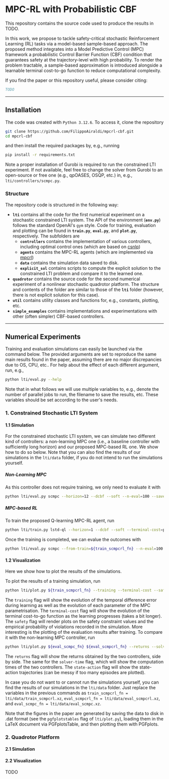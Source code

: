 # MPC-RL with Probabilistic CBF

This repository contains the source code used to produce the results in TODO.

In this work, we propose to tackle safety-critical stochastic Reinforcement Learning
(RL) tasks via a model-based sample-based approach. The proposed method integrates into
a Model Predictive Control (MPC) framework a probabilistic Control Barrier Function
(CBF) condition that guarantees safety at the trajectory-level with high probability. To
render the problem tractable, a sample-based approximation is introduced alongside a
learnable terminal cost-to-go function to reduce computational complexity.

If you find the paper or this repository useful, please consider citing:

```bibtex
TODO
```

---

## Installation

The code was created with `Python 3.12.6`. To access it, clone the repository

```bash
git clone https://github.com/FilippoAiraldi/mpcrl-cbf.git
cd mpcrl-cbf
```

and then install the required packages by, e.g., running

```bash
pip install -r requirements.txt
```

Note a proper installation of Gurobi is required to run the constrained LTI experiment.
If not available, feel free to change the solver from Gurobi to an open-source or free
one (e.g., qpOASES, OSQP, etc.) in, e.g., `lti/controllers/scmpc.py`.

### Structure

The repository code is structured in the following way:

- **`lti`** contains all the code for the first numerical experiment on a stochastic
constrained LTI system. The API of the environment (**`env.py`**) follows the standard
OpenAI's `gym` style. Code for training, evaluation and plotting can be found in
**`train.py`**, **`eval.py`**, and **`plot.py`**, respectively. The subfolders are
  - **`controllers`** contains the implementation of various controllers, including
  optimal control ones (which are based on
  [csnlp](https://github.com/FilippoAiraldi/casadi-nlp))
  - **`agents`** contains the MPC-RL agents (which are implemented via
  [mpcrl](https://github.com/FilippoAiraldi/mpc-reinforcement-learning))
  - **`data`** contains the simulation data saved to disk.
  - **`explicit_sol`** contains scripts to compute the explicit solution to the
  constrained LTI problem and compare it to the learned one.
- **`quadrotor`** contains the source code for the second numerical experiment of a
nonlinear stochastic quadrotor platform. The structure and contents of the folder are
similar to those of the **`lti`** folder (however, there is not explicit solution for
this case).
- **`util`** contains utility classes and functions for, e.g., constants, plotting, etc.
- **`simple_examples`** contains implementations and experimentations with other (often
simpler) CBF-based controllers.

---

## Numerical Experiments

Training and evaluation simulations can easily be launched via the command below. The
provided arguments are set to reproduce the same main results found in the paper,
assuming there are no major discrepancies due to OS, CPU, etc.. For help about the
effect of each different argument, run, e.g.,

```bash
python lti/eval.py --help
```

Note that in what follows we will use multiple variables to, e.g., denote the number of
parallel jobs to run, the filename to save the results, etc. These variables should be
set according to the user's needs.

### 1. Constrained Stochastic LTI System

#### 1.1 Simulation

For the constrained stochastic LTI system, we can simulate two different kind of
controllers: a non-learning MPC one (i.e., a baseline controller with sufficiently long
horizon) and our proposed MPC-based RL one. We show how to do so below. Note that you
can also find the results of our simulations in the `lti/data` folder, if you do not
intend to run the simulations yourself.

##### Non-Learning MPC

As this controller does not require training, we only need to evaluate it with

```bash
python lti/eval.py scmpc --horizon=12 --dcbf --soft --n-eval=100 --save=${eval_scmpc_fn} --n-jobs=${number_of_parallel_jobs}
```

##### MPC-based RL

To train the proposed Q-learning MPC-RL agent, run

```bash
python lti/train.py lstd-ql --horizon=1 --dcbf --soft --terminal-cost=pwqnn --save=${train_scmpcrl_fn} --n-jobs=${number_of_parallel_jobs}
```

Once the training is completed, we can evalue the outcomes with

```bash
python lti/eval.py scmpc --from-train=${train_scmpcrl_fn} --n-eval=100 --save=${eval_scmpcrl_fn} --n-jobs=${number_of_parallel_jobs}
```

#### 1.2 Visualization

Here we show how to plot the results of the simulations.

To plot the results of a training simulation, run

```bash
python lti/plot.py ${train_scmpcrl_fn} --training --terminal-cost --safety
```

The `training` flag will show the evolution of the temporal difference error during
learning as well as the evolution of each parameter of the MPC parametrisation. The
`terminal-cost` flag will show the evolution of the terminal cost-to-go function as the
learning progresses (takes a bit longer). The `safety` flag will render plots on the safety constraint values and the empirical probability of violations recorded in the
simulation. More interesting is the plotting of the evaluation results after training.
To compare it with the non-learning MPC controller, run

```bash
python lti/plot.py ${eval_scmpc_fn} ${eval_scmpcrl_fn} --returns --solver-time --state-action --safety
```

The `returns` flag will show the returns obtained by the two controllers, side by side.
The same for the `solver-time` flag, which will show the computation times of the two
controllers. The `state-action` flag will show the state-action trajectories (can be
messy if too many episodes are plotted).

In case you do not want to or cannot run the simulations yourself, you can find the
results of our simulations in the `lti/data` folder. Just replace the variables in the
previous commands as  `train_scmpcrl_fn = lti/data/train_scmpcrl.xz`,
`eval_scmpcrl_fn = lti/data/eval_scmpcrl.xz`, and
`eval_scmpc_fn = lti/data/eval_scmpc.xz`.

Note that the figures in the paper are generated by saving the data to disk in .dat
format (see the `pgfplotstables` flag of `lti/plot.py`), loading them in the LaTeX
document via PGFplotsTable, and then plotting them with PGFplots.

### 2. Quadrotor Platform

#### 2.1 Simulation

#### 2.2 Visualization

TODO
